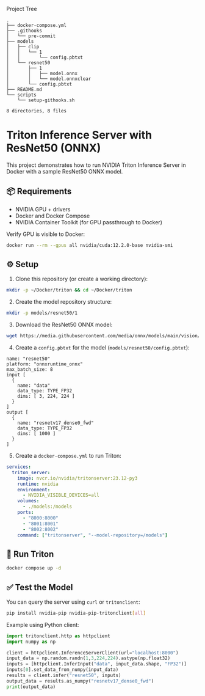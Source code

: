 Project Tree


<!-- PROJECT TREE START -->
```text
.
├── docker-compose.yml
├── .githooks
│   └── pre-commit
├── models
│   ├── clip
│   │   └── 1
│   │       └── config.pbtxt
│   └── resnet50
│       ├── 1
│       │   ├── model.onnx
│       │   └── model.onnxclear
│       └── config.pbtxt
├── README.md
└── scripts
    └── setup-githooks.sh

8 directories, 8 files
```
<!-- PROJECT TREE END -->

# Triton Inference Server with ResNet50 (ONNX)

This project demonstrates how to run NVIDIA Triton Inference Server in Docker with a sample ResNet50 ONNX model.

## 📦 Requirements

- NVIDIA GPU + drivers
- Docker and Docker Compose
- NVIDIA Container Toolkit (for GPU passthrough to Docker)

Verify GPU is visible to Docker:

```bash
docker run --rm --gpus all nvidia/cuda:12.2.0-base nvidia-smi
```

## ⚙️ Setup

1. Clone this repository (or create a working directory):

```bash
mkdir -p ~/Docker/triton && cd ~/Docker/triton
```

2. Create the model repository structure:

```bash
mkdir -p models/resnet50/1
```

3. Download the ResNet50 ONNX model:

```bash
wget https://media.githubusercontent.com/media/onnx/models/main/vision/classification/resnet/model/resnet50-v1-7.onnx -O models/resnet50/1/model.onnx
```

4. Create a `config.pbtxt` for the model (`models/resnet50/config.pbtxt`):

```text
name: "resnet50"
platform: "onnxruntime_onnx"
max_batch_size: 8
input [
  {
    name: "data"
    data_type: TYPE_FP32
    dims: [ 3, 224, 224 ]
  }
]
output [
  {
    name: "resnetv17_dense0_fwd"
    data_type: TYPE_FP32
    dims: [ 1000 ]
  }
]
```

5. Create a `docker-compose.yml` to run Triton:

```yaml
services:
  triton_server:
    image: nvcr.io/nvidia/tritonserver:23.12-py3
    runtime: nvidia
    environment:
      - NVIDIA_VISIBLE_DEVICES=all
    volumes:
      - ./models:/models
    ports:
      - "8000:8000"
      - "8001:8001"
      - "8002:8002"
    command: ["tritonserver", "--model-repository=/models"]
```

## 🚀 Run Triton

```bash
docker compose up -d
```

## ✅ Test the Model

You can query the server using `curl` or `tritonclient`:

```bash
pip install nvidia-pip nvidia-pip-tritonclient[all]
```

Example using Python client:

```python
import tritonclient.http as httpclient
import numpy as np

client = httpclient.InferenceServerClient(url="localhost:8000")
input_data = np.random.randn(1,3,224,224).astype(np.float32)
inputs = [httpclient.InferInput("data", input_data.shape, "FP32")]
inputs[0].set_data_from_numpy(input_data)
results = client.infer("resnet50", inputs)
output_data = results.as_numpy("resnetv17_dense0_fwd")
print(output_data)
```

